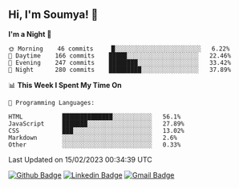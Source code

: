 ## Hi, I'm Soumya! 👋

<!--START_SECTION:waka-->
**I'm a Night 🦉** 

```text
🌞 Morning    46 commits     █░░░░░░░░░░░░░░░░░░░░░░░░   6.22% 
🌆 Daytime    166 commits    █████░░░░░░░░░░░░░░░░░░░░   22.46% 
🌃 Evening    247 commits    ████████░░░░░░░░░░░░░░░░░   33.42% 
🌙 Night      280 commits    █████████░░░░░░░░░░░░░░░░   37.89%

```


📊 **This Week I Spent My Time On** 

```text
💬 Programming Languages: 

HTML           ██████████████░░░░░░░░░░░   56.1% 
JavaScript     ███████░░░░░░░░░░░░░░░░░░   27.89% 
CSS            ███░░░░░░░░░░░░░░░░░░░░░░   13.02% 
Markdown       ░░░░░░░░░░░░░░░░░░░░░░░░░   2.6% 
Other          ░░░░░░░░░░░░░░░░░░░░░░░░░   0.33%
```


 Last Updated on 15/02/2023 00:34:39 UTC
<!--END_SECTION:waka-->

[![Github Badge](https://img.shields.io/badge/-rubyruins-grey?style=for-the-badge&logo=github&logoColor=white&link=https://github.com/rubyruins/)](https://www.github.com/rubyruins/) 
[![Linkedin Badge](https://img.shields.io/badge/-Soumya%20Parekh-0072b1?style=for-the-badge&logo=Linkedin&logoColor=white&link=https://www.linkedin.com/in/Soumya-Parekh/)](https://www.linkedin.com/in/Soumya-Parekh/) 
[![Gmail Badge](https://img.shields.io/badge/-soumyaparekh.me@gmail.com-c14438?style=for-the-badge&logo=Gmail&logoColor=white&link=mailto:soumyaparekh.me@gmail.com)](mailto:soumyaparekh.me@gmail.com) 
